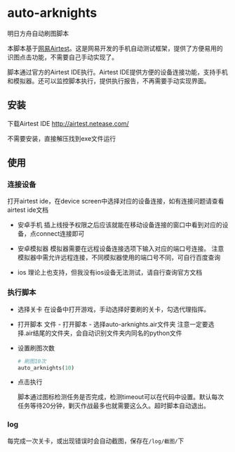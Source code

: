 # auto-arknights

明日方舟自动刷图脚本

本脚本基于[网易Airtest](https://airtest.readthedocs.io/zh_CN/latest/)。这是网易开发的手机自动测试框架，提供了方便易用的识图点击功能，不需要自己手动实现了。

脚本通过官方的Airtest IDE执行。Airtest IDE提供方便的设备连接功能，支持手机和模拟器。还可以监控脚本执行，提供执行报告，不再需要手动实现界面。

## 安装

下载Airtest IDE
<http://airtest.netease.com/>

不需要安装，直接解压找到exe文件运行

## 使用

### 连接设备

打开airtest ide，在device screen中选择对应的设备连接，如有连接问题请查看airtest ide文档

- 安卓手机
插上线授予权限之后应该就能在移动设备连接的窗口中看到对应的设备，点connect连接即可

- 安卓模拟器
模拟器需要在远程设备连接选项下输入对应的端口号连接。
注意模拟器中需允许远程连接，不同模拟器使用的端口号不同，可自行百度查询

- ios
理论上也支持，但我没有ios设备无法测试，请自行查询官方文档

### 执行脚本

- 选择关卡
  在设备中打开游戏，手动选择好要刷的关卡，勾选代理指挥。

- 打开脚本
  文件 - 打开脚本 - 选择auto-arknights.air文件夹
  注意一定要选择.air结尾的文件夹，会自动识别文件夹内同名的python文件

- 设置刷图次数

  ```python
  # 刷图10次
  auto_arknights(10)
  ```

- 点击执行

  脚本通过图标检测任务是否完成，检测timeout可以在代码中设置。默认每次任务等待20分钟，剿灭作战最多也就需要这么久。超时脚本自动退出。

### log

每完成一次关卡，或出现错误时会自动截图，保存在`/log/截图/`下
